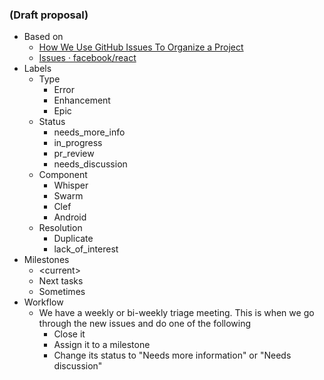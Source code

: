 ### (Draft proposal)

* Based on
    * [How We Use GitHub Issues To Organize a Project](http://www.ianbicking.org/blog/2014/03/use-github-issues-to-organize-a-project.html)
    * [Issues · facebook/react](https://github.com/facebook/react/issues)
* Labels
    * Type
        * Error
        * Enhancement
        * Epic
    * Status
        * needs_more_info
        * in_progress
        * pr_review
        * needs_discussion
    * Component
        *  Whisper
        * Swarm
        * Clef
        * Android
    * Resolution
        * Duplicate
        * lack_of_interest
* Milestones
    * \<current\>
    * Next tasks
    * Sometimes
* Workflow
    * We have a weekly or bi-weekly triage meeting. This is when we go through the new issues and do one of the following
        * Close it
        * Assign it to a milestone
        * Change its status to "Needs more information" or "Needs discussion"
